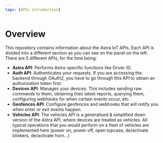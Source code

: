```yaml
---
tags: [APIs introduction]
---
```


# Overview

This repository contains information about the Astra IoT APIs. Each API is divided into a different section as you can see on the panel on the left. There are 5 different APIs, for the time being:

* **Astra API**: Performs Astra-specific functions like Driver ID.
* **Auth API**: Authenticates your requests. If you are accessing the backend through OAuth2, you have to go through this API to obtain an authorization token first.
* **Devices API**: Manages your devices. This includes sending raw commands to them, obtaining their latest reports, querying them, configuring webhooks for when certain events occur, etc.
* **Geofences API**: Configure geofences and webhooks that will notify you when enter or exit events happen.
* **Vehicles API**: The vehicles API is a generalised & simplified down version of the Astra API, where devices are treated as vehicles. All typical operations that you would perform on a fleet of vehicles are implemented here (power on, power off, open topcase, de/activate blinkers, de/activate horn...)